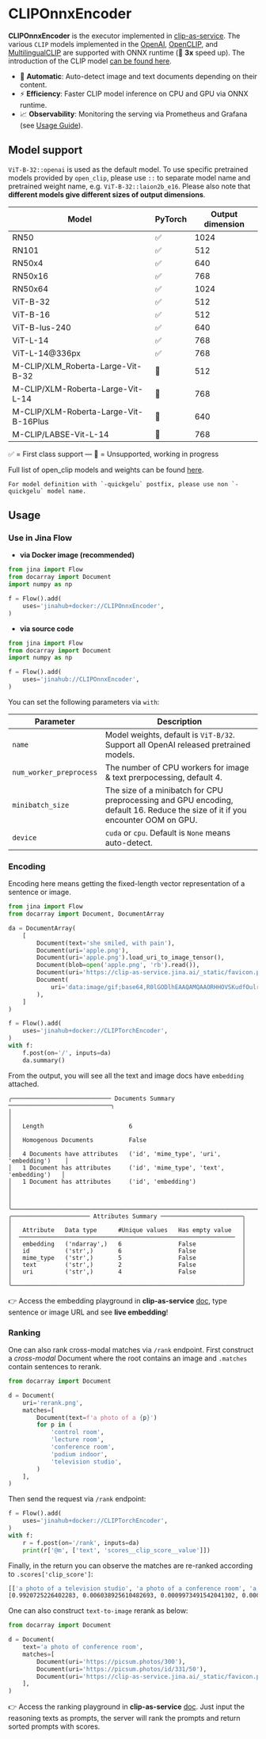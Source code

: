 # CLIPOnnxEncoder

**CLIPOnnxEncoder** is the executor implemented in [clip-as-service](https://github.com/jina-ai/clip-as-service). 
The various `CLIP` models implemented in the [OpenAI](https://github.com/openai/CLIP), [OpenCLIP](https://github.com/mlfoundations/open_clip), and [MultilingualCLIP](https://github.com/FreddeFrallan/Multilingual-CLIP) are supported with ONNX runtime (🚀 **3x** speed up). 
The introduction of the CLIP model [can be found here](https://openai.com/blog/clip/).

- 🔀 **Automatic**: Auto-detect image and text documents depending on their content.
- ⚡ **Efficiency**: Faster CLIP model inference on CPU and GPU via ONNX runtime. 
- 📈 **Observability**: Monitoring the serving via Prometheus and Grafana (see [Usage Guide](https://docs.jina.ai/how-to/monitoring/#deploying-locally)).


## Model support

 `ViT-B-32::openai` is used as the default model. To use specific pretrained models provided by `open_clip`, please use `::` to separate model name and pretrained weight name, e.g. `ViT-B-32::laion2b_e16`. Please also note that **different models give different sizes of output dimensions**.

| Model                                 | PyTorch | Output dimension | 
|---------------------------------------|---------|------------------|
| RN50                                  | ✅       | 1024             | 
| RN101                                 | ✅       | 512              | 
| RN50x4                                | ✅       | 640              |
| RN50x16                               | ✅       | 768              |
| RN50x64                               | ✅       | 1024             |
| ViT-B-32                              | ✅       | 512              |
| ViT-B-16                              | ✅       | 512              |
| ViT-B-lus-240                         | ✅       | 640              |
| ViT-L-14                              | ✅       | 768              |
| ViT-L-14@336px                        | ✅       | 768              |
| M-CLIP/XLM_Roberta-Large-Vit-B-32     | 🚧      | 512              |
| M-CLIP/XLM-Roberta-Large-Vit-L-14     | 🚧      | 768              |
| M-CLIP/XLM-Roberta-Large-Vit-B-16Plus | 🚧      | 640              |
| M-CLIP/LABSE-Vit-L-14                 | 🚧      | 768              |

✅ = First class support — 🚧 = Unsupported, working in progress

Full list of open_clip models and weights can be found [here](https://github.com/mlfoundations/open_clip#pretrained-model-interface).

```{note}
For model definition with `-quickgelu` postfix, please use non `-quickgelu` model name.
```

## Usage

### Use in Jina Flow 

- **via Docker image (recommended)**

```python
from jina import Flow
from docarray import Document
import numpy as np

f = Flow().add(
    uses='jinahub+docker://CLIPOnnxEncoder',
)
```

- **via source code**

```python
from jina import Flow
from docarray import Document
import numpy as np

f = Flow().add(
    uses='jinahub://CLIPOnnxEncoder',
)
```

You can set the following parameters via `with`:

| Parameter | Description                                                                                                                   |
|-----------|-------------------------------------------------------------------------------------------------------------------------------|
| `name`    | Model weights, default is `ViT-B/32`. Support all OpenAI released pretrained models.                                          |
| `num_worker_preprocess` | The number of CPU workers for image & text prerpocessing, default 4.                                                          | 
| `minibatch_size` | The size of a minibatch for CPU preprocessing and GPU encoding, default 16. Reduce the size of it if you encounter OOM on GPU. |
| `device`  | `cuda` or `cpu`. Default is `None` means auto-detect.                                                                         |

### Encoding

Encoding here means getting the fixed-length vector representation of a sentence or image.

```python
from jina import Flow
from docarray import Document, DocumentArray

da = DocumentArray(
    [
        Document(text='she smiled, with pain'),
        Document(uri='apple.png'),
        Document(uri='apple.png').load_uri_to_image_tensor(),
        Document(blob=open('apple.png', 'rb').read()),
        Document(uri='https://clip-as-service.jina.ai/_static/favicon.png'),
        Document(
            uri='data:image/gif;base64,R0lGODlhEAAQAMQAAORHHOVSKudfOulrSOp3WOyDZu6QdvCchPGolfO0o/XBs/fNwfjZ0frl3/zy7////wAAAAAAAAAAAAAAAAAAAAAAAAAAAAAAAAAAAAAAAAAAAAAAAAAAAAAAAAAAAAAAACH5BAkAABAALAAAAAAQABAAAAVVICSOZGlCQAosJ6mu7fiyZeKqNKToQGDsM8hBADgUXoGAiqhSvp5QAnQKGIgUhwFUYLCVDFCrKUE1lBavAViFIDlTImbKC5Gm2hB0SlBCBMQiB0UjIQA7'
        ),
    ]
)

f = Flow().add(
    uses='jinahub+docker://CLIPTorchEncoder',
)
with f:
    f.post(on='/', inputs=da)
    da.summary()
```

From the output, you will see all the text and image docs have `embedding` attached.

```text
╭──────────────────────────── Documents Summary ─────────────────────────────╮
│                                                                            │
│   Length                        6                                          │
│   Homogenous Documents          False                                      │
│   4 Documents have attributes   ('id', 'mime_type', 'uri', 'embedding')    │
│   1 Document has attributes     ('id', 'mime_type', 'text', 'embedding')   │
│   1 Document has attributes     ('id', 'embedding')                        │
│                                                                            │
╰────────────────────────────────────────────────────────────────────────────╯
╭────────────────────── Attributes Summary ───────────────────────╮
│                                                                 │
│   Attribute   Data type      #Unique values   Has empty value   │
│  ─────────────────────────────────────────────────────────────  │
│   embedding   ('ndarray',)   6                False             │
│   id          ('str',)       6                False             │
│   mime_type   ('str',)       5                False             │
│   text        ('str',)       2                False             │
│   uri         ('str',)       4                False             │
│                                                                 │
╰─────────────────────────────────────────────────────────────────╯
```

👉 Access the embedding playground in **clip-as-service** [doc](https://clip-as-service.jina.ai/playground/embedding), type sentence or image URL and see **live embedding**!

### Ranking

One can also rank cross-modal matches via `/rank` endpoint. 
First construct a *cross-modal* Document where the root contains an image and `.matches` contain sentences to rerank. 

```python
from docarray import Document

d = Document(
    uri='rerank.png',
    matches=[
        Document(text=f'a photo of a {p}')
        for p in (
            'control room',
            'lecture room',
            'conference room',
            'podium indoor',
            'television studio',
        )
    ],
)
```

Then send the request via `/rank` endpoint:

```python
f = Flow().add(
    uses='jinahub+docker://CLIPTorchEncoder',
)
with f:
    r = f.post(on='/rank', inputs=da)
    print(r['@m', ['text', 'scores__clip_score__value']])
```

Finally, in the return you can observe the matches are re-ranked according to `.scores['clip_score']`:

```bash
[['a photo of a television studio', 'a photo of a conference room', 'a photo of a lecture room', 'a photo of a control room', 'a photo of a podium indoor'], 
[0.9920725226402283, 0.006038925610482693, 0.0009973491542041302, 0.00078492151806131, 0.00010626466246321797]]
```

One can also construct `text-to-image` rerank as below:

```python
from docarray import Document

d = Document(
    text='a photo of conference room',
    matches=[
        Document(uri='https://picsum.photos/300'),
        Document(uri='https://picsum.photos/id/331/50'),
        Document(uri='https://clip-as-service.jina.ai/_static/favicon.png'),
    ],
)
```

👉 Access the ranking playground in **clip-as-service** [doc](https://clip-as-service.jina.ai/playground/reasoning/). Just input the reasoning texts as prompts, the server will rank the prompts and return sorted prompts with scores.